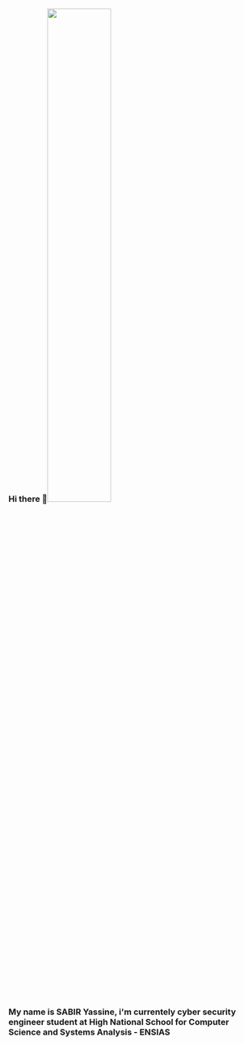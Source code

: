### Hi there 👋<img src="https://www.ssl-management.net/wp-content/uploads/2021/10/Cyber-Security.jpg" width="50%" height="50%">
### My name is SABIR Yassine, i'm currentely cyber security engineer student at High National School for Computer Science and Systems Analysis - ENSIAS 


<!--
**Yassine-sa/Yassine-sa** is a ✨ _special_ ✨ repository because its `README.md` (this file) appears on your GitHub profile.

Here are some ideas to get you started:

- 🔭 I’m currently working on ...
- 🌱 I’m currently learning ...
- 👯 I’m looking to collaborate on ...
- 🤔 I’m looking for help with ...
- 💬 Ask me about ...
- 📫 How to reach me: ...
- 😄 Pronouns: ...
- ⚡ Fun fact: ...
-->
